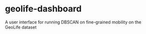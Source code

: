 # geolife-dashboard
A user interface for running DBSCAN on fine-grained mobility on the GeoLife dataset
